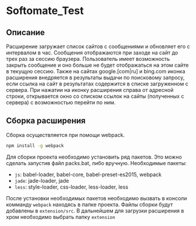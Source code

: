 # Softomate_Test
## Описание

Расширение загружает список сайтов с сообщениями и обновляет его с интервалом в час. Сообщения отображаются при заходе
на сайт до трех раз за сессию браузера. Пользователь имеет возможность закрыть сообщение и оно больше не будет отображаться
на этом сайте в текущую сессию.
Также на сайтах google.[com|ru] и bing.com иконка расширения внедряется в результаты выдачи по поисковому запросу, если
ссылка на сайт в результатах содержится в списке загруженном с сервера.
При нажатии на иконку расширения справа от адресной строки, открывается окно со списком ссылок на сайты (полученных с сервера) с возможностью перейти по ним.

## Сборка расширения

Сборка осуществляется при помощи webpack.
```bash
npm install -g webpack
```

Для сборки проекта необходимо установить ряд пакетов. Это можно сделать запустив файл packs.bat, либо вручную.
Необходимые пакеты:
* `js`: babel-loader, babel-core, babel-preset-es2015, webpack
* `jade`: jade-loader, jade
* `less`: style-loader, css-loader, less-loader, less

После установки необходимых пакетов необходимо вызвать в консоли комманду `webpack` находясь в папке проекта.
Файлы сборки будут добавлены в `extension/src`. В дальнейшем для загрузки расширения в хром необходимо выбрать папку `extension`
